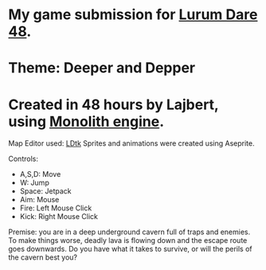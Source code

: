 # My game submission for [Lurum Dare 48](https://ldjam.com/). 
# Theme: Deeper and Depper
# Created in 48 hours by Lajbert, using [Monolith engine](https://github.com/Lajbert/MonolithEngine).
Map Editor used: [LDtk](https://ldtk.io/)
Sprites and animations were created using Aseprite.

Controls:
* A,S,D: Move
* W: Jump
* Space: Jetpack
* Aim: Mouse
* Fire: Left Mouse Click
* Kick: Right Mouse Click

Premise: you are in a deep underground cavern full of traps and enemies. To make things worse, deadly lava is flowing down and the escape route goes downwards. Do you have what it takes to survive, or will the perils of the cavern best you?

